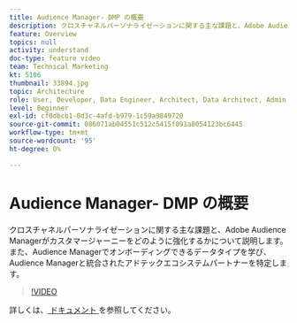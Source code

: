 ```yaml
---
title: Audience Manager- DMP の概要
description: クロスチャネルパーソナライゼーションに関する主な課題と、Adobe Audience Managerがカスタマージャーニーをどのように強化するかについて説明します。 また、Audience Managerでオンボーディングできるデータタイプを学び、Audience Managerと統合されたアドテックエコシステムパートナーを特定します。
feature: Overview
topics: null
activity: understand
doc-type: feature video
team: Technical Marketing
kt: 5106
thumbnail: 33894.jpg
topic: Architecture
role: User, Developer, Data Engineer, Architect, Data Architect, Admin, Leader
level: Beginner
exl-id: cf0dbcb1-0d3c-4afd-b979-1c59a9849720
source-git-commit: 086071ab04551c512c5415f091a8054123bc6445
workflow-type: tm+mt
source-wordcount: '95'
ht-degree: 0%

---
```


# Audience Manager- DMP の概要

クロスチャネルパーソナライゼーションに関する主な課題と、Adobe Audience Managerがカスタマージャーニーをどのように強化するかについて説明します。 また、Audience Managerでオンボーディングできるデータタイプを学び、Audience Managerと統合されたアドテックエコシステムパートナーを特定します。

>[!VIDEO](https://video.tv.adobe.com/v/33894/?quality=12)

詳しくは、[ ドキュメント ](https://experienceleague.adobe.com/docs/audience-manager/user-guide/overview/aam-overview.html) を参照してください。
